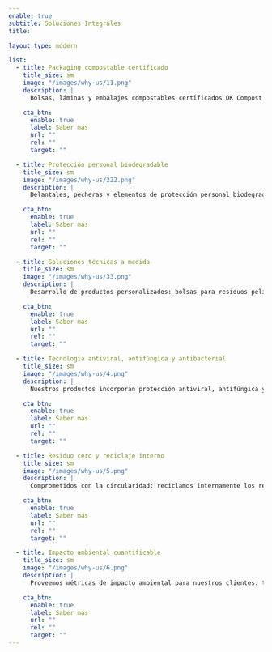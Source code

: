 ```yaml
---
enable: true
subtitle: Soluciones Integrales
title:

layout_type: modern

list:
  - title: Packaging compostable certificado
    title_size: sm
    image: "/images/why-us/11.png"
    description: |
      Bolsas, láminas y embalajes compostables certificados OK Compost Industrial (EN-13432), aptos para múltiples aplicaciones: alimentos, retail, industria frutícola y residuos biológicos. Diseñados para integrarse en procesos de economía circular.

    cta_btn:
      enable: true
      label: Saber más
      url: ""
      rel: ""
      target: ""

  - title: Protección personal biodegradable
    title_size: sm
    image: "/images/why-us/222.png"
    description: |
      Delantales, pecheras y elementos de protección personal biodegradables para la industria alimentaria, salud y otros sectores. Materiales de grado alimenticio, seguros para el contacto directo con alimentos y procesos de alta exigencia.

    cta_btn:
      enable: true
      label: Saber más
      url: ""
      rel: ""
      target: ""

  - title: Soluciones técnicas a medida
    title_size: sm
    image: "/images/why-us/33.png"
    description: |
      Desarrollo de productos personalizados: bolsas para residuos peligrosos, etiquetas de bins, láminas de congelación, masterbags para carnes y otros embalajes técnicos. Adaptados a los requerimientos específicos de cada industria.

    cta_btn:
      enable: true
      label: Saber más
      url: ""
      rel: ""
      target: ""

  - title: Tecnología antiviral, antifúngica y antibacterial
    title_size: sm
    image: "/images/why-us/4.png"
    description: |
      Nuestros productos incorporan protección antiviral, antifúngica y antibacterial certificada, garantizando seguridad e inocuidad en entornos de producción de alimentos, salud y logística.

    cta_btn:
      enable: true
      label: Saber más
      url: ""
      rel: ""
      target: ""

  - title: Residuo cero y reciclaje interno
    title_size: sm
    image: "/images/why-us/5.png"
    description: |
      Comprometidos con la circularidad: reciclamos internamente los residuos generados en nuestra producción para fabricar productos secundarios como bolsas para residuos, contribuyendo a operaciones con residuo cero.

    cta_btn:
      enable: true
      label: Saber más
      url: ""
      rel: ""
      target: ""

  - title: Impacto ambiental cuantificable
    title_size: sm
    image: "/images/why-us/6.png"
    description: |
      Proveemos métricas de impacto ambiental para nuestros clientes: toneladas de plástico convencional evitadas, reducción de huella de carbono (CO₂), circularidad lograda y contribución a estrategias ESG.

    cta_btn:
      enable: true
      label: Saber más
      url: ""
      rel: ""
      target: ""
---
```

